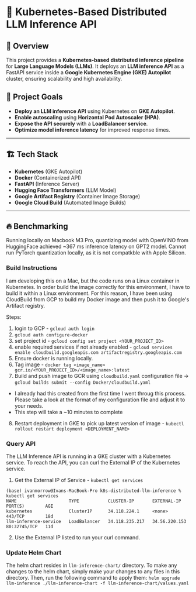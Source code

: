 # 🚀 Kubernetes-Based Distributed LLM Inference API

## 📌 Overview
This project provides a **Kubernetes-based distributed inference pipeline** for **Large Language Models (LLMs)**. It deploys an **LLM inference API** as a FastAPI service inside a **Google Kubernetes Engine (GKE) Autopilot** cluster, ensuring scalability and high availability.

## 🎯 **Project Goals**
- **Deploy an LLM inference API** using Kubernetes on **GKE Autopilot**.
- **Enable autoscaling** using **Horizontal Pod Autoscaler (HPA)**.
- **Expose the API securely** with a **LoadBalancer service**.
- **Optimize model inference latency** for improved response times.

---

## 🏗️ **Tech Stack**
- **Kubernetes** (GKE Autopilot)
- **Docker** (Containerized API)
- **FastAPI** (Inference Server)
- **Hugging Face Transformers** (LLM Model)
- **Google Artifact Registry** (Container Image Storage)
- **Google Cloud Build** (Automated Image Builds)

---

## 🔥 **Benchmarking**

Running locally on Macbook M3 Pro, quantizing model with OpenVINO from HuggingFace achieved ~367 ms inference latency on GPT2 model. Cannot run PyTorch quantization locally, as it is not compatkble with Apple Silicon.



### Build Instructions

I am developing this on a Mac, but the code runs on a Linux container in Kubernetes. In order build the image correctly for this environment, I have to build it within a Linux environment. For this reason, I have been using CloudBuild from GCP to build my Docker image and then push it to Google's Artifact registry.

Steps:
1. login to GCP - `gcloud auth login`
2. `gcloud auth configure-docker`
3. set project id - `gcloud config set project <YOUR_PROJECT_ID>`
4. enable required services if not already enabled - `gcloud services enable cloudbuild.googleapis.com artifactregistry.googleapis.com`
5. Ensure docker is running locally.
6. Tag image - `docker tag <image_name> gcr.io/<YOUR_PROJECT_ID>/<image_name>:latest`
7. Build and push image to GCR using `cloudbuild.yaml` configuration file -> `gcloud builds submit --config Docker/cloudbuild.yaml`
- I already had this created from the first time I went throug this process. Please take a look at the format of my configuration file and adjust it to your needs.
- This step will take a ~10 minutes to complete
8. Restart deployment in GKE to pick up latest version of image - `kubectl rollout restart deployment <DEPLOYMENT_NAME>`

### Query API

The LLM Inference API is running in a GKE cluster with a Kubernetes service. To reach the API, you can curl the External IP of the Kubernetes service.

1. Get the External IP of Service - `kubectl get services`
```shell
(base) ivanmorrow@Ivans-MacBook-Pro k8s-distributed-llm-inference % kubectl get services
NAME                    TYPE           CLUSTER-IP       EXTERNAL-IP     PORT(S)        AGE
kubernetes              ClusterIP      34.118.224.1     <none>          443/TCP        18d
llm-inference-service   LoadBalancer   34.118.235.217   34.56.220.153   80:32745/TCP   11d
```
2. Use the External IP listed to run your curl command.

### Update Helm Chart

The helm chart resides in `llm-inference-chart/` directory. To make any changes to the helm chart, simply make your changes to any files in this directory. Then, run the following command to apply them: `helm upgrade llm-inference ./llm-inference-chart -f llm-inference-chart/values.yaml`